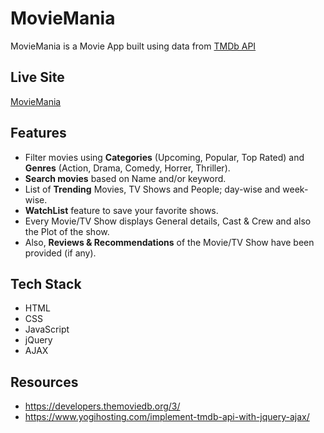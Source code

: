 # MovieMania

MovieMania is a Movie App built using data from [TMDb API](https://developers.themoviedb.org/3/)

## Live Site
[MovieMania](https://themoviemania.netlify.app/)

## Features

- Filter movies using **Categories** (Upcoming, Popular, Top Rated) and **Genres** (Action, Drama, Comedy, Horrer, Thriller).
- **Search movies** based on Name and/or keyword.
- List of **Trending** Movies, TV Shows and People; day-wise and week-wise.
- **WatchList** feature to save your favorite shows. 
- Every Movie/TV Show displays General details, Cast & Crew and also the Plot of the show.
- Also, **Reviews & Recommendations** of the Movie/TV Show have been provided (if any).

## Tech Stack

- HTML
- CSS
- JavaScript
- jQuery
- AJAX

## Resources

- https://developers.themoviedb.org/3/
- https://www.yogihosting.com/implement-tmdb-api-with-jquery-ajax/
